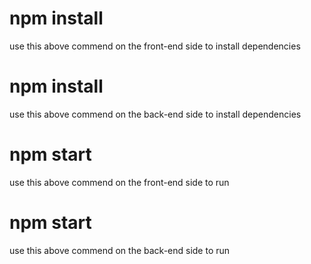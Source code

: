 # npm install
use this above commend on the front-end side to install dependencies

# npm  install
use this above commend on the back-end side to install dependencies

# npm start
use this above commend on the front-end side to run 

# npm  start
use this above commend on the back-end side to run